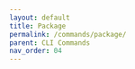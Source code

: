 ```yaml
---
layout: default
title: Package
permalink: /commands/package/
parent: CLI Commands
nav_order: 04
---
```


